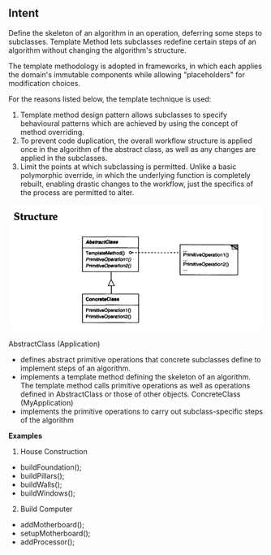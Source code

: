 Intent
--------
Define the skeleton of an algorithm in an operation, deferring some steps to
subclasses.
Template Method lets subclasses redefine certain steps of an algorithm
without changing the algorithm's structure.

The template methodology is adopted in frameworks, in which each applies the domain's immutable
components while allowing "placeholders" for modification choices.

For the reasons listed below, the template technique is used:

1. Template method design pattern allows subclasses to specify behavioural patterns which are achieved by using the concept of method overriding.
2. To prevent code duplication, the overall workflow structure is applied once in the algorithm of the abstract class, as well as any changes are applied in the subclasses.
3. Limit the points at which subclassing is permitted. Unlike a basic polymorphic override, in which the underlying function is completely rebuilt,
   enabling drastic changes to the workflow, just the specifics of the process are permitted to alter.

![img.png](tenplate.png)

AbstractClass (Application)
- defines abstract primitive operations that concrete subclasses define to
  implement steps of an algorithm.
- implements a template method defining the skeleton of an algorithm. The
  template method calls primitive operations as well as operations defined
  in AbstractClass or those of other objects.
ConcreteClass (MyApplication)
- implements the primitive operations to carry out subclass-specific steps of the algorithm

**Examples**

1. House Construction
* buildFoundation();
* buildPillars();
* buildWalls();
* buildWindows();
2. Build Computer
* addMotherboard();
* setupMotherboard();
* addProcessor();